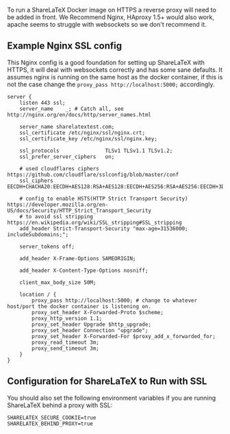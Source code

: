 To run a ShareLaTeX Docker image on HTTPS a reverse proxy will need to be added in front. We Recommend Nginx, HAproxy 1.5+ would also work, apache seems to struggle with websockets so we don't recommend it.


## Example Nginx SSL config

This Nginx config is a good foundation for setting up ShareLaTeX with HTTPS, it will deal with websockets correctly and has some sane defaults. It assumes nginx is running on the same host as the docker container, if this is not the case change the `proxy_pass http://localhost:5000;` accordingly.


	server {
		listen 443 ssl;
		server_name    _; # Catch all, see http://nginx.org/en/docs/http/server_names.html

		server_name sharelatextest.com;
		ssl_certificate /etc/nginx/ssl/nginx.crt;
		ssl_certificate_key /etc/nginx/ssl/nginx.key;

		ssl_protocols               TLSv1 TLSv1.1 TLSv1.2;
		ssl_prefer_server_ciphers   on;

		# used cloudflares ciphers https://github.com/cloudflare/sslconfig/blob/master/conf
		ssl_ciphers                 EECDH+CHACHA20:EECDH+AES128:RSA+AES128:EECDH+AES256:RSA+AES256:EECDH+3DES:RSA+3DES:!MD5;

		# config to enable HSTS(HTTP Strict Transport Security) https://developer.mozilla.org/en-US/docs/Security/HTTP_Strict_Transport_Security
		# to avoid ssl stripping https://en.wikipedia.org/wiki/SSL_stripping#SSL_stripping	
		add_header Strict-Transport-Security "max-age=31536000; includeSubdomains;";

		server_tokens off;

		add_header X-Frame-Options SAMEORIGIN;

		add_header X-Content-Type-Options nosniff;

		client_max_body_size 50M;

		location / {
			proxy_pass http://localhost:5000; # change to whatever host/port the docker container is listening on.
			proxy_set_header X-Forwarded-Proto $scheme;
			proxy_http_version 1.1;
			proxy_set_header Upgrade $http_upgrade;
			proxy_set_header Connection "upgrade";
			proxy_set_header X-Forwarded-For $proxy_add_x_forwarded_for;
			proxy_read_timeout 3m;
			proxy_send_timeout 3m;
		}
	}

## Configuration for ShareLaTeX to Run with SSL

You should also set the following environment variables if you are running ShareLaTeX behind a proxy with SSL:
```
SHARELATEX_SECURE_COOKIE=true
SHARELATEX_BEHIND_PROXY=true
``` 